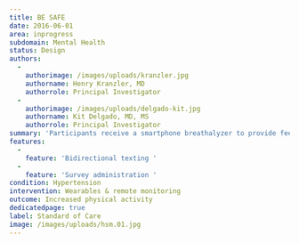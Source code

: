 ```yaml
---
title: BE SAFE
date: 2016-06-01
area: inprogress
subdomain: Mental Health
status: Design
authors:
  - 
    authorimage: /images/uploads/kranzler.jpg
    authorname: Henry Kranzler, MD
    authorrole: Principal Investigator
  - 
    authorimage: /images/uploads/delgado-kit.jpg
    authorname: Kit Delgado, MD, MS
    authorrole: Principal Investigator
summary: 'Participants receive a smartphone breathalyzer to provide feedback on their estimated blood alcohol level. The intervention compares loss- and gain-framed messages that make the consequences of drinking and driving more salient to standard messages not to drink and drive.'
features:
  - 
    feature: 'Bidirectional texting '
  - 
    feature: 'Survey administration '
condition: Hypertension
intervention: Wearables & remote monitoring
outcome: Increased physical activity
dedicatedpage: true
label: Standard of Care 
image: /images/uploads/hsm.01.jpg
---
```

